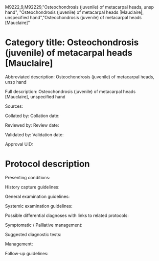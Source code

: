 M9222,9,M92229,"Osteochondrosis (juvenile) of metacarpal heads, unsp hand", "Osteochondrosis (juvenile) of metacarpal heads [Mauclaire], unspecified hand","Osteochondrosis (juvenile) of metacarpal heads [Mauclaire]"
# Category title: Osteochondrosis (juvenile) of metacarpal heads [Mauclaire]

Abbreviated description: Osteochondrosis (juvenile) of metacarpal heads, unsp hand

Full description: Osteochondrosis (juvenile) of metacarpal heads [Mauclaire], unspecified hand

Sources:

Collated by:
Collation date:

Reviewed by:
Review date:

Validated by:
Validation date:

Approval UID:

# Protocol description

Presenting conditions:

History capture guidelines:

General examination guidelines:

Systemic examination guidelines:

Possible differential diagnoses with links to related protocols:

Symptomatic / Palliative management:

Suggested diagnostic tests:

Management:

Follow-up guidelines:
